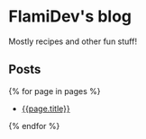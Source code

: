 # FlamiDev's blog

Mostly recipes and other fun stuff!

## Posts

{% for page in pages %}

- [{{page.title}}]({{page.url}})

{% endfor %}
